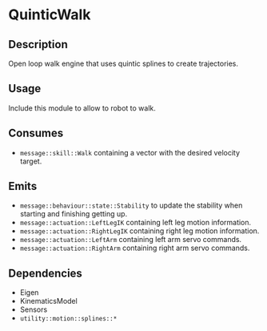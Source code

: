 # QuinticWalk

## Description

Open loop walk engine that uses quintic splines to create trajectories.

## Usage

Include this module to allow to robot to walk.

## Consumes

- `message::skill::Walk` containing a vector with the desired velocity target.

## Emits

- `message::behaviour::state::Stability` to update the stability when starting and finishing getting up.
- `message::actuation::LeftLegIK` containing left leg motion information.
- `message::actuation::RightLegIK` containing right leg motion information.
- `message::actuation::LeftArm` containing left arm servo commands.
- `message::actuation::RightArm` containing right arm servo commands.

## Dependencies

- Eigen
- KinematicsModel
- Sensors
- `utility::motion::splines::*`
